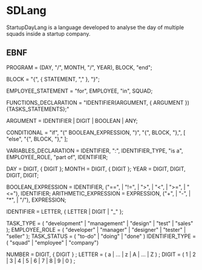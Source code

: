 # SDLang

StartupDayLang is a language developed to analyse the day of multiple squads inside a startup company.

## EBNF

PROGRAM = (DAY, "/", MONTH, "/", YEAR), BLOCK, "end";

BLOCK = "{", { STATEMENT, "," }, "}";

EMPLOYEE_STATEMENT = "for", EMPLOYEE, "in", SQUAD;

FUNCTIONS_DECLARATION = "IDENTIFIER(ARGUMENT, { ARGUMENT }) {TASKS_STATEMENTS};"

ARGUMENT = IDENTIFIER | DIGIT | BOOLEAN | ANY;

CONDITIONAL = "if", "(" BOOLEAN_EXPRESSION, ")", "{", BLOCK, "},", [ "else", "{", BLOCK, "}," ];

VARIABLES_DECLARATION = IDENTIFIER, ":", IDENTIFIER_TYPE, "is a", EMPLOYEE_ROLE, "part of", IDENTIFIER;

DAY = DIGIT, { DIGIT };
MONTH = DIGIT, { DIGIT };
YEAR = DIGIT, DIGIT, DIGIT, DIGIT;

BOOLEAN_EXPRESSION = IDENTIFIER, ("==", | "!=", | ">", | "<", | ">=", | "<="), IDENTIFIER;
ARITHMETIC_EXPRESSION = EXPRESSION, ("+", | "-", | "*", | "/"), EXPRESSION;

IDENTIFIER = LETTER, { LETTER | DIGIT | "_" };

TASK_TYPE = ( "development" | "management" | "design" | "test" | "sales" );
EMPLOYEE_ROLE = ( "developer" | "manager" | "designer" | "tester" | "seller" );
TASK_STATUS = ( "to-do" | "doing" | "done" )
IDENTIFIER_TYPE = ( "squad" | "employee" | "company")

NUMBER = DIGIT, { DIGIT } ;
LETTER = ( a | ... | z | A | ... | Z ) ;
DIGIT = ( 1 | 2 | 3 | 4 | 5 | 6 | 7 | 8 | 9 | 0 ) ;